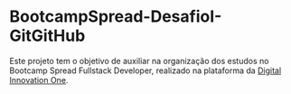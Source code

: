 # BootcampSpread-DesafioI-GitGitHub
Este projeto tem o objetivo de auxiliar na organização dos estudos no Bootcamp Spread Fullstack Developer, realizado na plataforma da [Digital Innovation One](https://www.dio.me/).
